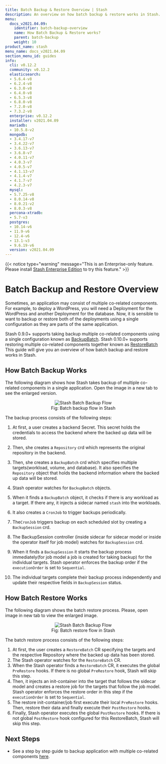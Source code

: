 ```yaml
---
title: Batch Backup & Restore Overview | Stash
description: An overview on how batch backup & restore works in Stash.
menu:
  docs_v2021.04.09:
    identifier: batch-backup-overview
    name: How Batch Backup & Restore works?
    parent: batch-backup
    weight: 10
product_name: stash
menu_name: docs_v2021.04.09
section_menu_id: guides
info:
  cli: v0.12.2
  community: v0.12.2
  elasticsearch:
  - 5.6.4-v8
  - 6.2.4-v8
  - 6.3.0-v8
  - 6.4.0-v8
  - 6.5.3-v8
  - 6.8.0-v8
  - 7.2.0-v8
  - 7.3.2-v8
  enterprise: v0.12.2
  installer: v2021.04.09
  mariadb:
  - 10.5.8-v2
  mongodb:
  - 3.4.17-v7
  - 3.4.22-v7
  - 3.6.13-v7
  - 3.6.8-v7
  - 4.0.11-v7
  - 4.0.3-v7
  - 4.0.5-v7
  - 4.1.13-v7
  - 4.1.4-v7
  - 4.1.7-v7
  - 4.2.3-v7
  mysql:
  - 5.7.25-v8
  - 8.0.14-v8
  - 8.0.21-v2
  - 8.0.3-v8
  percona-xtradb:
  - 5.7-v3
  postgres:
  - 10.14-v6
  - 11.9-v6
  - 12.4-v6
  - 13.1-v3
  - 9.6.19-v6
  version: v2021.04.09
---
```


{{< notice type="warning" message="This is an Enterprise-only feature. Please install [Stash Enterprise Edition](/docs/v2021.04.09/setup/install/enterprise) to try this feature." >}}

# Batch Backup and Restore Overview

Sometimes, an application may consist of multiple co-related components. For example, to deploy a WordPress, you will need a Deployment for the WordPress and another Deployment for the database. Now, it is sensible to want to backup or restore both of the deployments using a single configuration as they are parts of the same application.

Stash 0.9.0+ supports taking backup multiple co-related components using a single configuration known as [BackupBatch](/docs/v2021.04.09/concepts/crds/backupbatch). Stash 0.10.0+ supports restoring multiple co-related components together known as [RestoreBatch](/docs/v2021.04.09/concepts/crds/restorebatch) This guide will give you an overview of how batch backup and restore works in Stash.

## How Batch Backup Works

The following diagram shows how Stash takes backup of multiple co-related components in a single application. Open the image in a new tab to see the enlarged version.

<figure align="center">
  <img alt="Stash Batch Backup Flow" src="/docs/v2021.04.09/images/guides/latest/batch-backup/batchbackup_overview.svg">
<figcaption align="center">Fig: Batch backup flow in Stash</figcaption>
</figure>

The backup process consists of the following steps:

1. At first, a user creates a backend Secret. This secret holds the credentials to access the backend where the backed up data will be stored.

2. Then, she creates a `Repository` crd which represents the original repository in the backend.

3. Then, she creates a `BackupBatch` crd which specifies multiple targets(workload, volume, and database). It also specifies the `Repository` object that holds the backend information where the backed up data will be stored.

4. Stash operator watches for `BackupBatch` objects.

5. When it finds a `BackupBatch` object, it checks if there is any workload as a target. If there any, it injects a sidecar named `stash` into the workloads.

6. It also creates a `CronJob` to trigger backups periodically.

7. The`CronJob` triggers backup on each scheduled slot by creating a `BackupSession` crd.

8. The BackupSession controller (inside sidecar for sidecar model or inside the operator itself for job model) watches for `BackupSession` crd.

9. When it finds a `BackupSession` it starts the backup process immediately(for job model a job is created for taking backup) for the individual targets. Stash operator enforces the backup order if the `executionOrder` is set to `Sequential`.

10. The individual targets complete their backup process independently and update their respective fields in `BackupSession` status.

## How Batch Restore Works

The following diagram shows the batch restore process. Please, open image in new tab to view the enlarged image.

<figure align="center">
  <img alt="Stash Batch Backup Flow" src="/docs/v2021.04.09/images/guides/latest/batch-backup/batch-restore.svg">
<figcaption align="center">Fig: Batch restore flow in Stash</figcaption>
</figure>

The batch restore process consists of the following steps:

1. At first, the user creates a `RestoreBatch` CR specifying the targets and the respective Repository where the backed up data has been stored.
2. The Stash operator watches for the `RestoreBatch` CR.
3. When the Stash operator finds a `RestoreBatch` CR, it executes the global `PreRestore` hooks. If there is no global `PreRestore` hook, Stash will skip this step.
4. Then, it injects an init-container into the target that follows the sidecar model and creates a restore job for the targets that follow the job model. Stash operator enforces the restore order in this step if the `executionOrder` is set to `Sequential`.
5. The restore init-container/job first execute their local `PreRestore` hooks. Then, restore their data and finally execute their `PostRestore` hooks.
6. Finally, Stash operator executes the global `PostRestore` hooks. If there is not global `PostRestore` hook configured for this RestoreBatch, Stash will skip this step.

## Next Steps

- See a step by step guide to backup application with multiple co-related components [here](/docs/v2021.04.09/guides/latest/batch-backup/batch-backup).
